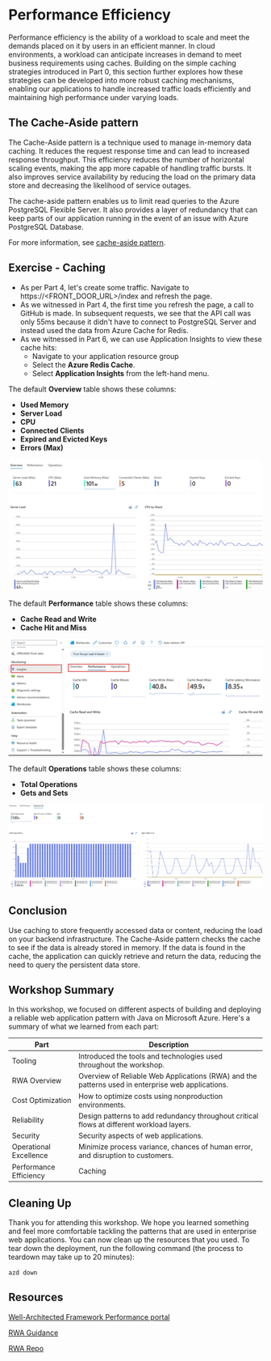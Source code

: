 # Performance Efficiency

Performance efficiency is the ability of a workload to scale and meet the demands placed on it by users in an efficient manner. In cloud environments, a workload can anticipate increases in demand to meet business requirements using caches. Building on the simple caching strategies introduced in Part 0, this section further explores how these strategies can be developed into more robust caching mechanisms, enabling our applications to handle increased traffic loads efficiently and maintaining high performance under varying loads.

## The Cache-Aside pattern

The Cache-Aside pattern is a technique used to manage in-memory data caching. It reduces the request response time and can lead to increased response throughput. This efficiency reduces the number of horizontal scaling events, making the app more capable of handling traffic bursts. It also improves service availability by reducing the load on the primary data store and decreasing the likelihood of service outages.

The cache-aside pattern enables us to limit read queries to the Azure PostgreSQL Flexible Server. It also provides a layer of redundancy that can keep parts of our application running in the event of an issue with Azure PostgreSQL Database.

For more information, see [cache-aside pattern](https://learn.microsoft.com/azure/architecture/patterns/cache-aside).

## Exercise - Caching

- As per Part 4, let's create some traffic. Navigate to https://<FRONT_DOOR_URL>/index and refresh the page. 
- As we witnessed in Part 4, the first time you refresh the page, a call to GitHub is made. In subsequent requests, we see that the API call was only 55ms because it didn't have to connect to PostgreSQL Server and instead used the data from Azure Cache for Redis.
- As we witnessed in Part 6, we can use Application Insights to view these cache hits:
    - Navigate to your application resource group
    - Select the **Azure Redis Cache**.
    - Select **Application Insights** from the left-hand menu.

The default **Overview** table shows these columns:

- **Used Memory**
- **Server Load**
- **CPU**
- **Connected Clients**
- **Expired and Evicted Keys**
- **Errors (Max)**

![redis cpu](images/cpu.jpg)

The default **Performance** table shows these columns:

- **Cache Read and Write**
- **Cache Hit and Miss**

![redis metrics](images/redis.jpg)

The default **Operations** table shows these columns:

- **Total Operations**
- **Gets and Sets**

![Operations](images/operations.jpg)

## Conclusion

Use caching to store frequently accessed data or content, reducing the load on your backend infrastructure. The Cache-Aside pattern checks the cache to see if the data is already stored in memory. If the data is found in the cache, the application can quickly retrieve and return the data, reducing the need to query the persistent data store.

## Workshop Summary

In this workshop, we focused on different aspects of building and deploying a reliable web application pattern with Java on Microsoft Azure. Here's a summary of what we learned from each part:

| Part | Description |
|------|-------------|
| Tooling | Introduced the tools and technologies used throughout the workshop. |
| RWA Overview | Overview of Reliable Web Applications (RWA) and the patterns used in enterprise web applications. |
| Cost Optimization| How to optimize costs using nonproduction environments. |
| Reliability | Design patterns to add redundancy throughout critical flows at different workload layers. |
| Security | Security aspects of web applications. |
| Operational Excellence | Minimize process variance, chances of human error, and disruption to customers. |
| Performance Efficiency| Caching |

## Cleaning Up

Thank you for attending this workshop.  We hope you learned something and feel more comfortable tackling the patterns that are used in enterprise web applications. You can now clean up the resources that you used.
To tear down the deployment, run the following command (the process to teardown may take up to 20 minutes):

```shell
azd down
```

## Resources
[Well-Architected Framework Performance portal](https://learn.microsoft.com/azure/well-architected/performance-efficiency)

[RWA Guidance](https://aka.ms/eap/rwa/java/doc)

[RWA Repo](https://aka.ms/eap/rwa/java)
